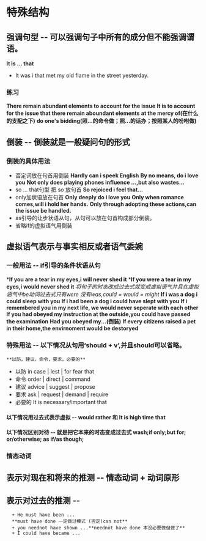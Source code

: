 # 特殊结构
## 强调句型 -- 可以强调句子中所有的成分但不能强调谓语。
  **It is ... that**
  + It was i that met my old flame in the street yesterday.
  ### 练习
  **There remain abundant elements to account for the issue**
  **It is to account for the issue that there remain aboundant elements**
  **at the mercy of(在什么的支配之下)**
  **do one's bidding(照...的命令做；照...的话办；按照某人的吩咐做)**

## 倒装 -- 倒装就是一般疑问句的形式
  ### 倒装的具体用法
  + 否定词放在句首用倒装
    **Hardly can i speek English**
    **By no means, do i love you**
    **Not only does playing phones influence ...,but also wastes...** 
  + so ... that句型 把 so 放句首
    **So rejoiced i feel that...**
  + only加状语放在句首
    **Only deeply do i love you**
    **Only when romance comes,will i hold her hands.**
    **Only through adopting these actions,can the issue be handled.**
  + as引导的让步状语从句，从句可以放在句首构成部分倒装。
  + 省略if的虚拟语气用倒装

## 虚拟语气表示与事实相反或者语气委婉
  ### 一般用法 -- if引导的条件状语从句
  ***If you are a tear in my eyes,i will never shed it**
  ***If you were a tear in my eyes,i would never shed it**
  *将句子的时态改成过去式就变成虚拟语气并且在虚拟语气中be动词过去式只有were 没有was,could = would = might*
  **If i was a dog i could sleep with you**
  **If i had been a dog i could have slept with you**
  **If i remembered you in my next life, we would never seperate with each other**
  **If you had obeyed my instruction at the outside,you could have passed the examination**
  **Had you obeyed my...(倒装)**
  **If every citizens raised a pet in their home,the envirnoment would be destoryed**
  ### 特殊用法 -- 以下情况从句用‘should + v’,并且should可以省略。
    **以防，建议，命令，要求，必要的**
  + 以防 in case | lest | for fear that
  + 命令 order | direct | command
  + 建议 advice | suggest | propose 
  + 要求 ask | request | demand | require
  + 必要的 It is necessary/important that
   #### 以下情况用过去式表示虚拟 -- would rather 和 It is high time that
   #### 以下情况区别对待 -- 就是把它本来的时态变成过去式 wash;if only;but for; or/otherwise; as if/as though;
  ### 情态动词
   ## 表示对现在和将来的推测 -- 情态动词 + 动词原形
   ## 表示对过去的推测 --
      + He must have been ...
      **must have done 一定做过模式 (否定)can not**
      + you neednot have shown ...**neednot have done 本没必要做但做了**
      + I could have became ...